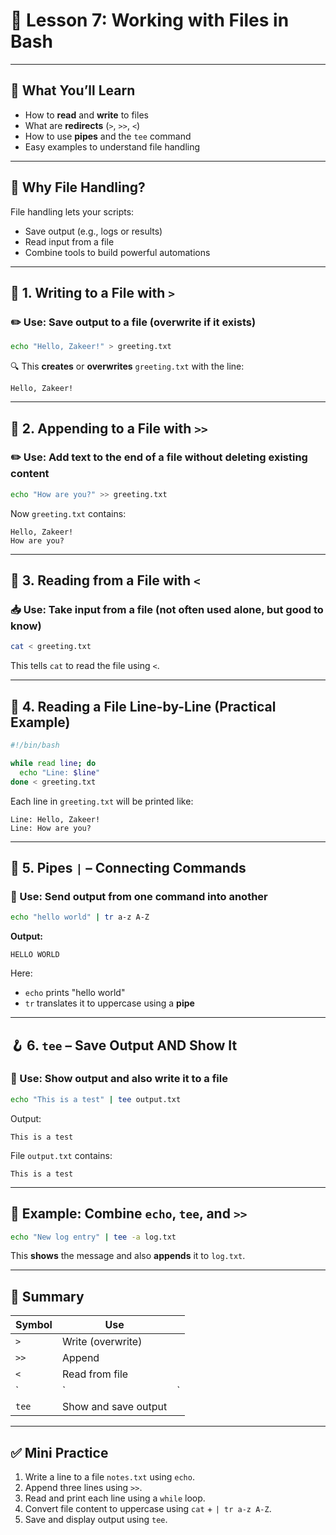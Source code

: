 # 📄 Lesson 7: Working with Files in Bash

---

## 🎯 What You’ll Learn

* How to **read** and **write** to files
* What are **redirects** (`>`, `>>`, `<`)
* How to use **pipes** and the `tee` command
* Easy examples to understand file handling

---

## 📘 Why File Handling?

File handling lets your scripts:

* Save output (e.g., logs or results)
* Read input from a file
* Combine tools to build powerful automations

---

## 📂 1. Writing to a File with `>`

### ✏️ Use: Save output to a file (overwrite if it exists)

```bash
echo "Hello, Zakeer!" > greeting.txt
```

🔍 This **creates** or **overwrites** `greeting.txt` with the line:

```
Hello, Zakeer!
```

---

## 📑 2. Appending to a File with `>>`

### ✏️ Use: Add text to the end of a file without deleting existing content

```bash
echo "How are you?" >> greeting.txt
```

Now `greeting.txt` contains:

```
Hello, Zakeer!
How are you?
```

---

## 📖 3. Reading from a File with `<`

### 📥 Use: Take input from a file (not often used alone, but good to know)

```bash
cat < greeting.txt
```

This tells `cat` to read the file using `<`.

---

## 📃 4. Reading a File Line-by-Line (Practical Example)

```bash
#!/bin/bash

while read line; do
  echo "Line: $line"
done < greeting.txt
```

Each line in `greeting.txt` will be printed like:

```
Line: Hello, Zakeer!
Line: How are you?
```

---

## 🔗 5. Pipes `|` – Connecting Commands

### 🔧 Use: Send output from one command into another

```bash
echo "hello world" | tr a-z A-Z
```

**Output:**

```
HELLO WORLD
```

Here:

* `echo` prints "hello world"
* `tr` translates it to uppercase using a **pipe**

---

## 🪝 6. `tee` – Save Output **AND** Show It

### 🧰 Use: Show output and also write it to a file

```bash
echo "This is a test" | tee output.txt
```

Output:

```
This is a test
```

File `output.txt` contains:

```
This is a test
```

---

## 🧪 Example: Combine `echo`, `tee`, and `>>`

```bash
echo "New log entry" | tee -a log.txt
```

This **shows** the message and also **appends** it to `log.txt`.

---

## 🧠 Summary

| Symbol | Use                  |                                |
| ------ | -------------------- | ------------------------------ |
| `>`    | Write (overwrite)    |                                |
| `>>`   | Append               |                                |
| `<`    | Read from file       |                                |
| `|`     | `|`                 | Pipe output to another command |
| `tee`  | Show and save output |                                |

---

## ✅ Mini Practice

1. Write a line to a file `notes.txt` using `echo`.
2. Append three lines using `>>`.
3. Read and print each line using a `while` loop.
4. Convert file content to uppercase using `cat` + `| tr a-z A-Z`.
5. Save and display output using `tee`.

